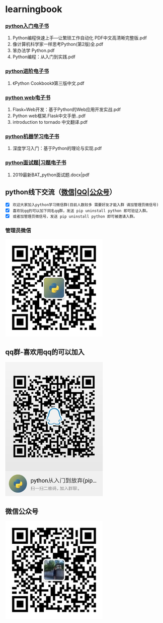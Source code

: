 # learningbook
### [python入门电子书](python)
1. Python编程快速上手—让繁琐工作自动化 PDF中文高清晰完整版.pdf
2. 像计算机科学家一样思考Python(第2版)全.pdf
3. 笨办法学 Python.pdf
4. Python编程：从入门到实践.pdf
### [python进阶电子书](python)
1. 《Python Cookbook》第三版中文.pdf
### [python web电子书](python)
1. Flask+Web开发：基于Python的Web应用开发实战.pdf
2. Python web框架.Flask中文手册..pdf
3. introduction to tornado 中文翻译.pdf
### [python机器学习电子书](python)
1. 深度学习入门：基于Python的理论与实现.pdf
### [python面试题|习题电子书](python)
1. 2019最新BAT_python面试题.docx|pdf
## python线下交流（[微信](admin.jpg)|[QQ](qrcode_1562374550173.jpg)|[公众号](wechatgongzhonghao.jpg)）
- [x] ```欢迎大家加入python学习微信群(目前人数较多 需要好友才能入群 请加管理员微信号)```
- [x] ```喜欢玩qq的可以加下同名qq群，发送 pip uninstall python 即可验证入群。```
- [x] ```或者加管理员微信号，发送 pip uninstall python 即可被邀请入群。```
### 管理员微信
<img width = "310" src="/admin.jpg" alt="管理员微信号"/>

## qq群-喜欢用qq的可以加入
<img width = "310" src="/qrcode_1562374550173.jpg" alt="python从入门到放弃 qq qun"/>

## 微信公众号
<img width = "310" src="/wechatgongzhonghao.jpg" alt="weixin公众号"/>
